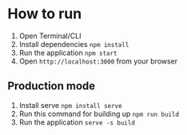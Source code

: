 # How to run
1. Open Terminal/CLI
2. Install dependencies `npm install`
3. Run the application `npm start`
4. Open `http://localhost:3000` from your browser

## Production mode
1. Install serve `npm install serve`
2. Run this command for building up `npm run build`
2. Run the application `serve -s build`